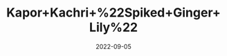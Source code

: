 ---
title: 'Kapor+Kachri+%22Spiked+Ginger+Lily%22'
date: '2022-09-05' 
metatag: '' 
inventory: '0' 
draft: false 
# meta description 
shortDescripton: ''
description: 'Herb'
longdescription: ''
featured: True
# product Price
price: '50.0'
# Product Short Description
shortDescription: ''
productID: 'CC6CBCA5-972C-ED11-9968-005056B3A416'
type: 'products'
category: 'Herb' 
thumnailproduct: 'https://aminsaddiquidawakhana.eralive.net/images/products/CC6CBCA5-972C-ED11-9968-005056B3A4161.png' 
images:
  - image: 'images/products/CC6CBCA5-972C-ED11-9968-005056B3A4161.png'  
Variants:
---